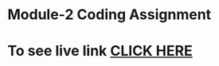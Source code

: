 

# Module-2 Coding Assignment

# To see live link [CLICK HERE](https://novatradz.github.io/coursera-test/module2-solution/index.html)

